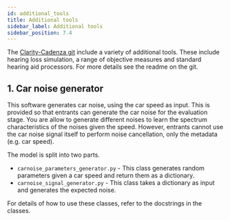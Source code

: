 ```yaml
---
id: additional_tools
title: Additional tools
sidebar_label: Additional tools
sidebar_position: 7.4
---
```


The [Clarity-Cadenza git](https://github.com/claritychallenge/clarity) include a variety of additional tools. 
These include hearing loss simulation, a range of objective measures and standard hearing aid processors.
For more details see the readme on the git.

## 1. Car noise generator

This software generates car noise, using the car speed as input. This is provided so that entrants can generate the car noise 
for the evaluation stage. You are allow to generate different noises to learn the spectrum characteristics of the noises
given the speed. However, entrants cannot use the car noise signal itself to perform noise cancellation, only the metadata (e.g. car speed).

The model is split into two parts. 

- `carnoise_parameters_generator.py` - This class generates random parameters given a car speed and return them as a dictionary.
- `carnoise_signal_generator.py` - This class takes a dictionary as input and generates the expected noise. 

For details of how to use these classes, refer to the docstrings in the classes.










